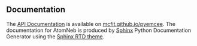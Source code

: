 ## Documentation

The [API Documentation](https://mcfit.github.io/pyemcee/doc/) is available on [mcfit.github.io/pyemcee](https://mcfit.github.io/pyemcee/). The documentation for AtomNeb is produced by [Sphinx](https://www.sphinx-doc.org) Python Documentation Generator using the [Sphinx RTD theme](https://pypi.org/project/sphinx-rtd-theme/). 





